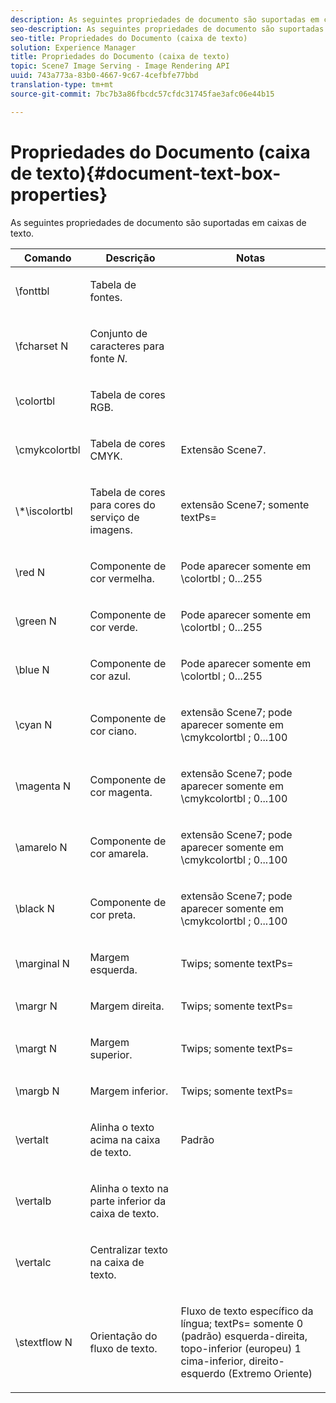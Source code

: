 ```yaml
---
description: As seguintes propriedades de documento são suportadas em caixas de texto.
seo-description: As seguintes propriedades de documento são suportadas em caixas de texto.
seo-title: Propriedades do Documento (caixa de texto)
solution: Experience Manager
title: Propriedades do Documento (caixa de texto)
topic: Scene7 Image Serving - Image Rendering API
uuid: 743a773a-83b0-4667-9c67-4cefbfe77bbd
translation-type: tm+mt
source-git-commit: 7bc7b3a86fbcdc57cfdc31745fae3afc06e44b15

---
```



# Propriedades do Documento (caixa de texto){#document-text-box-properties}

As seguintes propriedades de documento são suportadas em caixas de texto.

<table id="table_8E1DF8E6BD894D7A9ACFC839918E2315"> 
 <thead> 
  <tr> 
   <th class="entry"> <b>Comando</b> </th> 
   <th class="entry"> <b>Descrição</b> </th> 
   <th class="entry"> <b>Notas</b> </th> 
  </tr> 
 </thead>
 <tbody> 
  <tr> 
   <td> <span class="codeph"> \fonttbl </span> </td> 
   <td> <p>Tabela de fontes. </p> </td> 
   <td> <p> </p> </td> 
  </tr> 
  <tr> 
   <td> <span class="codeph"> \fcharset <span class="varname"> N </span></span> </td> 
   <td> <p>Conjunto de caracteres para fonte <i>N</i>. </p> </td> 
   <td> <p> </p> </td> 
  </tr> 
  <tr> 
   <td> <span class="codeph"> \colortbl </span> </td> 
   <td> <p>Tabela de cores RGB. </p> </td> 
   <td> <p> </p> </td> 
  </tr> 
  <tr> 
   <td> <span class="codeph"> \cmykcolortbl </span> </td> 
   <td> <p>Tabela de cores CMYK. </p> </td> 
   <td> <p>Extensão Scene7. </p> </td> 
  </tr> 
  <tr> 
   <td> <span class="codeph"> \*\iscolortbl </span> </td> 
   <td> <p>Tabela de cores para cores do serviço de imagens. </p> </td> 
   <td> <p>extensão Scene7; somente <span class="codeph"> textPs= </span> </p> </td> 
  </tr> 
  <tr> 
   <td> <span class="codeph"> \red <span class="varname"> N </span></span> </td> 
   <td> <p>Componente de cor vermelha. </p> </td> 
   <td> <p>Pode aparecer somente em <span class="codeph"> \colortbl </span>; 0...255 </p> </td> 
  </tr> 
  <tr> 
   <td> <span class="codeph"> \green <span class="varname"> N </span></span> </td> 
   <td> <p>Componente de cor verde. </p> </td> 
   <td> <p>Pode aparecer somente em <span class="codeph"> \colortbl </span>; 0...255 </p> </td> 
  </tr> 
  <tr> 
   <td> <span class="codeph"> \blue <span class="varname"> N </span></span> </td> 
   <td> <p>Componente de cor azul. </p> </td> 
   <td> <p>Pode aparecer somente em <span class="codeph"> \colortbl </span>; 0...255 </p> </td> 
  </tr> 
  <tr> 
   <td> <span class="codeph"> \cyan <span class="varname"> N </span></span> </td> 
   <td> <p>Componente de cor ciano. </p> </td> 
   <td> <p>extensão Scene7; pode aparecer somente em <span class="codeph"> \cmykcolortbl </span>; 0...100 </p> </td> 
  </tr> 
  <tr> 
   <td> <span class="codeph"> \magenta <span class="varname"> N </span></span> </td> 
   <td> <p>Componente de cor magenta. </p> </td> 
   <td> <p>extensão Scene7; pode aparecer somente em <span class="codeph"> \cmykcolortbl </span>; 0...100 </p> </td> 
  </tr> 
  <tr> 
   <td> <span class="codeph"> \amarelo <span class="varname"> N </span></span> </td> 
   <td> <p>Componente de cor amarela. </p> </td> 
   <td> <p>extensão Scene7; pode aparecer somente em <span class="codeph"> \cmykcolortbl </span>; 0...100 </p> </td> 
  </tr> 
  <tr> 
   <td> <span class="codeph"> \black <span class="varname"> N </span></span> </td> 
   <td> <p>Componente de cor preta. </p> </td> 
   <td> <p>extensão Scene7; pode aparecer somente em <span class="codeph"> \cmykcolortbl </span>; 0...100 </p> </td> 
  </tr> 
  <tr> 
   <td> <span class="codeph"> \marginal <span class="varname"> N </span></span> </td> 
   <td> <p>Margem esquerda. </p> </td> 
   <td> <p>Twips; somente <span class="codeph"> textPs= </span> </p> </td> 
  </tr> 
  <tr> 
   <td> <span class="codeph"> \margr <span class="varname"> N </span></span> </td> 
   <td> <p>Margem direita. </p> </td> 
   <td> <p>Twips; somente <span class="codeph"> textPs= </span> </p> </td> 
  </tr> 
  <tr> 
   <td> <span class="codeph"> \margt <span class="varname"> N </span></span> </td> 
   <td> <p>Margem superior. </p> </td> 
   <td> <p>Twips; somente <span class="codeph"> textPs= </span> </p> </td> 
  </tr> 
  <tr> 
   <td> <span class="codeph"> \margb <span class="varname"> N </span></span> </td> 
   <td> <p>Margem inferior. </p> </td> 
   <td> <p>Twips; somente <span class="codeph"> textPs= </span> </p> </td> 
  </tr> 
  <tr> 
   <td> <span class="codeph"> \vertalt </span> </td> 
   <td> <p>Alinha o texto acima na caixa de texto. </p> </td> 
   <td> <p>Padrão </p> </td> 
  </tr> 
  <tr> 
   <td> <span class="codeph"> \vertalb </span> </td> 
   <td> <p>Alinha o texto na parte inferior da caixa de texto. </p> </td> 
   <td> <p> </p> </td> 
  </tr> 
  <tr> 
   <td> <span class="codeph"> \vertalc </span> </td> 
   <td> <p>Centralizar texto na caixa de texto. </p> </td> 
   <td> <p> </p> </td> 
  </tr> 
  <tr> 
   <td> <span class="codeph"> \stextflow <span class="varname"> N </span></span> </td> 
   <td> <p>Orientação do fluxo de texto. </p> </td> 
   <td> <p>Fluxo de texto específico da língua; <span class="codeph"> textPs= </span> somente 0 (padrão) esquerda-direita, topo-inferior (europeu) 1 cima-inferior, direito-esquerdo (Extremo Oriente) </p> </td> 
  </tr> 
 </tbody> 
</table>

